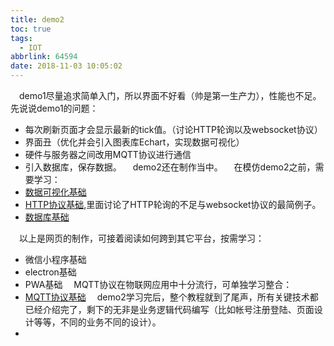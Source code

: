 ```yaml
---
title: demo2
toc: true
tags:
  - IOT
abbrlink: 64594
date: 2018-11-03 10:05:02
---
```

&emsp;demo1尽量追求简单入门，所以界面不好看（帅是第一生产力），性能也不足。先说说demo1的问题：
- 每次刷新页面才会显示最新的tick值。（讨论HTTP轮询以及websocket协议）
- 界面丑（优化并会引入图表库Echart，实现数据可视化）
- 硬件与服务器之间改用MQTT协议进行通信
- 引入数据库，保存数据。
&emsp;demo2还在制作当中。
&emsp;在模仿demo2之前，需要学习：
- [数据可视化基础](/posts/18173)
- [HTTP协议基础](/posts/34265),里面讨论了HTTP轮询的不足与websocket协议的最简例子。
- [数据库基础](/posts/41347)

&emsp;以上是网页的制作，可接着阅读如何跨到其它平台，按需学习：
- 微信小程序基础
- electron基础
- PWA基础
&emsp;MQTT协议在物联网应用中十分流行，可单独学习整合：
- [MQTT协议基础](/posts/20945)
&emsp;demo2学习完后，整个教程就到了尾声，所有关键技术都已经介绍完了，剩下的无非是业务逻辑代码编写（比如帐号注册登陆、页面设计等等，不同的业务不同的设计）。
- 
